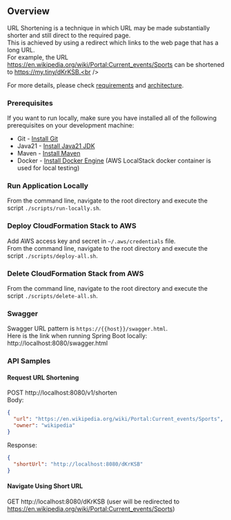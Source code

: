 ## Overview
URL Shortening is a technique in which URL may be made substantially shorter and still direct to the required page.<br /> 
This is achieved by using a redirect which links to the web page that has a long URL.<br /> 
For example, the URL https://en.wikipedia.org/wiki/Portal:Current_events/Sports can be shortened to https://my.tiny/dKrKSB.<br />

For more details, please check [requirements](architecture/requirment.md) and [architecture](architecture/architecture.png).<br />

### Prerequisites
If you want to run locally, make sure you have installed all of the following prerequisites on your development machine:
* Git - [Install Git](https://git-scm.com/downloads)
* Java21 - [Install Java21 JDK](https://openjdk.org/projects/jdk/21/)
* Maven - [Install Maven](https://maven.apache.org/install.html)
* Docker - [Install Docker Engine](https://docs.docker.com/engine/install/) (AWS LocalStack docker container is used for local testing)

### Run Application Locally
From the command line, navigate to the root directory and execute the script `./scripts/run-locally.sh`.

### Deploy CloudFormation Stack to AWS 
Add AWS access key and secret in `~/.aws/credentials` file.<br />
From the command line, navigate to the root directory and execute the script `./scripts/deploy-all.sh`.

### Delete CloudFormation Stack from AWS
From the command line, navigate to the root directory and execute the script `./scripts/delete-all.sh`.

### Swagger
Swagger URL pattern is `https://{{host}}/swagger.html`.<br />
Here is the link when running Spring Boot locally: http://localhost:8080/swagger.html

### API Samples

#### Request URL Shortening
POST http://localhost:8080/v1/shorten<br />
Body: 
```json
{
  "url": "https://en.wikipedia.org/wiki/Portal:Current_events/Sports",
  "owner": "wikipedia"
}
```
Response:
```json
{
  "shortUrl": "http://localhost:8080/dKrKSB"
}
```

#### Navigate Using Short URL
GET http://localhost:8080/dKrKSB (user will be redirected to https://en.wikipedia.org/wiki/Portal:Current_events/Sports)



